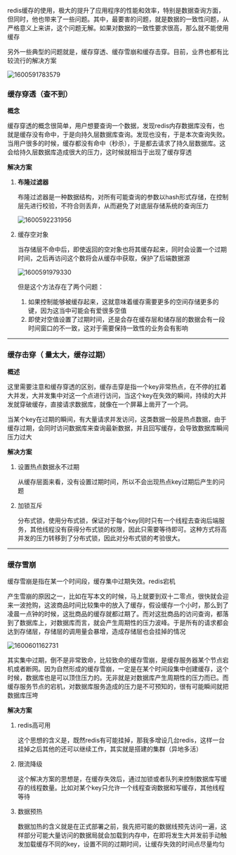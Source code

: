 redis缓存的使用，极大的提升了应用程序的性能和效率，特别是数据查询方面，但同时，他也带来了一些问题。其中，最要害的问题，就是数据的一致性问题，从严格意义上来讲，这个问题无解。如果对数据的一致性要求很高，那么就不能使用缓存

另外一些典型的问题就是，缓存穿透、缓存雪崩和缓存击穿。目前，业界也都有比较流行的解决方案

![1600591783579](C:\Users\hl2333\AppData\Roaming\Typora\typora-user-images\1600591783579.png)

### 缓存穿透（查不到）

**概念**

缓存穿透的概念很简单，用户想要查询一个数据，发现redis内存数据库没有，也就是缓存没有命中，于是向持久层数据库查询。发现也没有，于是本次查询失败。当用户很多的时候，缓存都没有命中（秒杀），于是都去请求了持久层数据库。这会给持久层数据库造成很大的压力，这时候就相当于出现了缓存穿透

**解决方案**

1. **布隆过滤器**

   布隆过滤器是一种数据结构，对所有可能查询的参数以hash形式存储，在控制层先进行校验，不符合则丢弃，从而避免了对底层存储系统的查询压力

   ![1600592231956](C:\Users\hl2333\AppData\Roaming\Typora\typora-user-images\1600592231956.png)

2. 缓存空对象

   当存储层不命中后，即使返回的空对象也将其缓存起来，同时会设置一个过期时间，之后再访问这个数将会从缓存中获取，保护了后端数据源

   ![1600591979330](C:\Users\hl2333\AppData\Roaming\Typora\typora-user-images\1600591979330.png)

   但是这个方法存在了两个问题：

   1. 如果控制能够被缓存起来，这就意味着缓存需要更多的空间存储更多的键，因为这当中可能会有爱很多空值
   2. 即使对空值设置了过期时间，还是会存在缓存层和储存层的数据会有一段时间窗口的不一致，这对于需要保持一致性的业务会有影响

---

### 缓存击穿（ 量太大，缓存过期）

**概述**

这里需要注意和缓存穿透的区别，缓存击穿是指一个key非常热点，在不停的扛着大并发，大并发集中对这一个点进行访问，当这个key在失效的瞬间，持续的大并发就穿破缓存，直接请求数据库，就像在一个屏幕上凿开了一个洞。

当某个key在过期的瞬间，有大量请求并发访问，这类数据一般是热点数据，由于缓存过期，会同时访问数据库来查询最新数据，并且回写缓存，会导致数据库瞬间压力过大

**解决方案**

1. 设置热点数据永不过期

   从缓存层面来看，没有设置过期时间，所以不会出现热点key过期后产生的问题

2. 加锁互斥

   分布式锁，使用分布式锁，保证对于每个key同时只有一个线程去查询后端服务，其他线程没有获得分布式锁的权限，因此只需要等待即可。这种方式将高并发的压力转移到了分布式锁，因此对分布式锁的考验很大。

---

### 缓存雪崩

缓存雪崩是指在某一个时间段，缓存集中过期失效。redis宕机

产生雪崩的原因之一，比如在写本文的时候，马上就要到双十二零点，很快就会迎来一波抢购，这波商品时间比较集中的放入了缓存，假设缓存一个小时，那么到了凌晨一点钟的时候，这批商品的缓存就都过期了。而对这批商品的访问查询，都落到了数据库上，对数据库而言，就会产生周期性的压力波峰。于是所有的请求都会达到存储层，存储层的调用量会暴增，造成存储层也会挂掉的情况

![1600601162731](C:\Users\hl2333\AppData\Roaming\Typora\typora-user-images\1600601162731.png)

其实集中过期，倒不是非常致命，比较致命的缓存雪崩，是缓存服务器某个节点宕机或者断网。因为自然形成的缓存雪崩，一定是在某个时间段集中创建缓存，这个时候，数据库也是可以顶住压力的。无非就是对数据库产生周期性的压力而已。而缓存服务节点的宕机，对数据库服务造成的压力是不可预知的，很有可能瞬间就把数据库压垮



**解决方案**

1. redis高可用

   这个思想的含义是，既然redis有可能挂掉，那我多增设几台redis，这样一台挂掉之后其他的还可以继续工作，其实就是搭建的集群（异地多活）

2. 限流降级

   这个解决方案的思想是，在缓存失效后，通过加锁或者队列来控制数据库写缓存的线程数量。比如对某个key只允许一个线程查询数据和写缓存，其他线程等待

3. 数据预热

   数据加热的含义就是在正式部署之前，我先把可能的数据线预先访问一遍，这样部分可能大量访问的数据局就会加载到内存中，在即将发生大并发前手动触发加载缓存不同的key，设置不同的过期时间，让缓存失效的时间点尽量均匀

